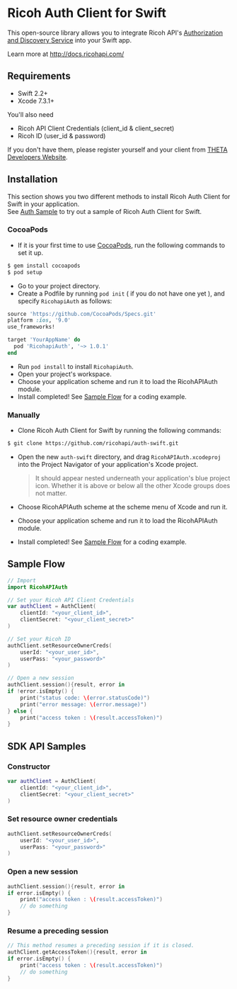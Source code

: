 # Ricoh Auth Client for Swift

This open-source library allows you to integrate Ricoh API's [Authorization and Discovery Service](http://docs.ricohapi.com/docs/authorization-and-discovery-service/) into your Swift app.

Learn more at http://docs.ricohapi.com/

## Requirements

* Swift 2.2+
* Xcode 7.3.1+

You'll also need

* Ricoh API Client Credentials (client_id & client_secret)
* Ricoh ID (user_id & password)

If you don't have them, please register yourself and your client from [THETA Developers Website](http://contest.theta360.com/).

## Installation
This section shows you two different methods to install Ricoh Auth Client for Swift in your application.  
See [Auth Sample](https://github.com/ricohapi/auth-swift/tree/master/RicohAPIAuthSample#auth-sample) to try out a sample of Ricoh Auth Client for Swift.

### CocoaPods
* If it is your first time to use [CocoaPods](https://cocoapods.org/), run the following commands to set it up.
```sh
$ gem install cocoapods
$ pod setup
```

* Go to your project directory.
* Create a Podfile by running `pod init` ( if you do not have one yet ), and specify `RicohapiAuth` as follows:
```ruby
source 'https://github.com/CocoaPods/Specs.git'
platform :ios, '9.0'
use_frameworks!

target 'YourAppName' do
  pod 'RicohapiAuth', '~> 1.0.1'
end
```
* Run `pod install` to install `RicohapiAuth`.
* Open your project's workspace.
* Choose your application scheme and run it to load the RicohAPIAuth module.
* Install completed! See [Sample Flow](https://github.com/ricohapi/auth-swift#sample-flow) for a coding example.

### Manually
* Clone Ricoh Auth Client for Swift by running the following commands:
```sh
$ git clone https://github.com/ricohapi/auth-swift.git
```
* Open the new `auth-swift` directory, and drag `RicohAPIAuth.xcodeproj` into the Project Navigator of your application's Xcode project.

    > It should appear nested underneath your application's blue project icon.
    > Whether it is above or below all the other Xcode groups does not matter.

* Choose RicohAPIAuth scheme at the scheme menu of Xcode and run it.
* Choose your application scheme and run it to load the RicohAPIAuth module.
* Install completed! See [Sample Flow](https://github.com/ricohapi/auth-swift#sample-flow) for a coding example.

## Sample Flow

```swift
// Import
import RicohAPIAuth

// Set your Ricoh API Client Credentials
var authClient = AuthClient(
    clientId: "<your_client_id>",
    clientSecret: "<your_client_secret>"
)

// Set your Ricoh ID
authClient.setResourceOwnerCreds(
    userId: "<your_user_id>",
    userPass: "<your_password>"
)

// Open a new session
authClient.session(){result, error in
if !error.isEmpty() {
    print("status code: \(error.statusCode)")
    print("error message: \(error.message)")
} else {
    print("access token : \(result.accessToken)")
}
```

## SDK API Samples

### Constructor
```swift
var authClient = AuthClient(
    clientId: "<your_client_id>",
    clientSecret: "<your_client_secret>"
)
```

### Set resource owner credentials
```swift
authClient.setResourceOwnerCreds(
    userId: "<your_user_id>",
    userPass: "<your_password>"
)
```

### Open a new session
```swift
authClient.session(){result, error in
if error.isEmpty() {
    print("access token : \(result.accessToken)")
    // do something
}
```

### Resume a preceding session
```swift
// This method resumes a preceding session if it is closed.
authClient.getAccessToken(){result, error in
if error.isEmpty() {
    print("access token : \(result.accessToken)")
    // do something
}
```
